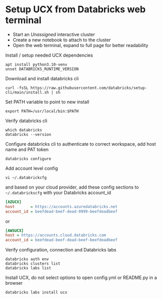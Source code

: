 # Setup UCX from Databricks web terminal

- Start an *Unassigned* interactive cluster
- Create a new notebook to attach to the cluster
- Open the web terminal, expand to full page for better readability

Install / setup needed UCX dependencies

```shell
apt install python3.10-venv
unset DATABRICKS_RUNTIME_VERSION
```

Download and install databricks cli

```shell
curl -fsSL https://raw.githubusercontent.com/databricks/setup-cli/main/install.sh | sh
```

Set PATH variable to point to new install

```shell
export PATH=/usr/local/bin:$PATH
```

Verify databricks cli

```shell
which databricks
databricks --version
```

Configure databricks cli to authenticate to correct workspace, add host name and PAT token
```shell
databricks configure
```

Add account level config
```shell
vi ~/.databrickcfg
```
and based on your cloud provider, add these config sections to `~/.databrickscfg` with your Databricks account_id
```ini
[AZUCX]
host       = https://accounts.azuredatabricks.net
account_id = beefdead-beef-dead-9999-beefdeadbeef
```
or
```ini
[AWSUCX]
host = https://accounts.cloud.databricks.com
account_id = beefdead-beef-dead-beef-beefdeadbeef
```

Verify configuration, connection and Databricks labs
```shell
databricks auth env
databricks clusters list
databricks labs list
```

Install UCX, do not select options to open config.yml or README.py in a browser
```shell
databricks labs install ucx
```
